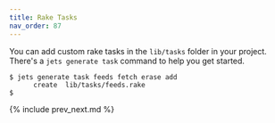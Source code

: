 ```yaml
---
title: Rake Tasks
nav_order: 87
---
```


You can add custom rake tasks in the `lib/tasks` folder in your project.  There's a `jets generate task` command to help you get started.

    $ jets generate task feeds fetch erase add
          create  lib/tasks/feeds.rake
    $

{% include prev_next.md %}
